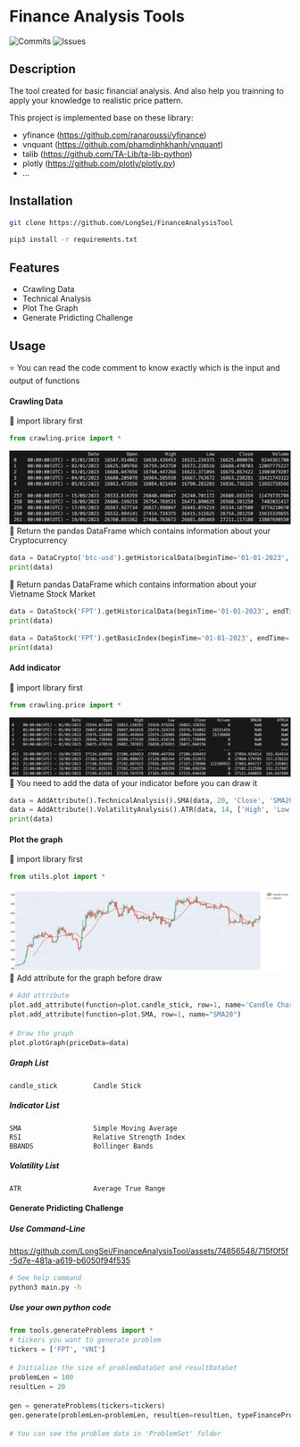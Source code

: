 # Finance Analysis Tools

![Commits](https://badgen.net/github/commits/LongSei/CryptoAnalysisTool)
![Issues](https://badgen.net/github/issues/LongSei/CryptoAnalysisTool)

## Description
The tool created for basic financial analysis. And also help you trainning to apply your knowledge to realistic price pattern. 

This project is implemented base on these library: 
- yfinance (https://github.com/ranaroussi/yfinance)
- vnquant (https://github.com/phamdinhkhanh/vnquant)
- talib (https://github.com/TA-Lib/ta-lib-python)
- plotly (https://github.com/plotly/plotly.py)
- ...

## Installation
```bash
git clone https://github.com/LongSei/FinanceAnalysisTool
```

```bash
pip3 install -r requirements.txt
```

## Features
- Crawling Data
- Technical Analysis
- Plot The Graph
- Generate Pridicting Challenge 

<!-- #### On-chain Analysis
- Tracking crypto wallets (Updating...) -->

## Usage
:star: You can read the code comment to know exactly which is the input and output of functions

#### Crawling Data
:thought_balloon: import library first
``` python
from crawling.price import * 
```
![plot](./img/crawlingData.png)
:thought_balloon: Return the pandas DataFrame which contains information about your Cryptocurrency
``` python
data = DataCrypto('btc-usd').getHistoricalData(beginTime='01-01-2023', endTime='01-01-2023', interval='1d')
print(data)
```

:thought_balloon: Return pandas DataFrame which contains information about your Vietname Stock Market
``` python
data = DataStock('FPT').getHistoricalData(beginTime='01-01-2023', endTime='01-01-2023')
print(data)
```

``` python
data = DataStock('FPT').getBasicIndex(beginTime='01-01-2023', endTime='01-01-2023')
print(data)
```

#### Add indicator
:thought_balloon: import library first
``` python
from crawling.price import *
```

![plot](./img/addAttribute.png)
:thought_balloon: You need to add the data of your indicator before you can draw it
``` python
data = AddAttribute().TechnicalAnalysis().SMA(data, 20, 'Close', 'SMA20')
data = AddAttribute().VolatilityAnalysis().ATR(data, 14, ['High', 'Low', 'Close'], columnName='ATR14')
print(data)
```

#### Plot the graph
:thought_balloon: import library first
``` python
from utils.plot import * 
```
![plot](./img/graphPlotting.png)
:thought_balloon: Add attribute for the graph before draw
```python
# Add attribute
plot.add_attribute(function=plot.candle_stick, row=1, name='Candle Chart')
plot.add_attribute(function=plot.SMA, row=1, name="SMA20")

# Draw the graph
plot.plotGraph(priceData=data)
```

##### Graph List
```
candle_stick         Candle Stick
```

##### Indicator List
```
SMA                  Simple Moving Average
RSI                  Relative Strength Index
BBANDS               Bollinger Bands      
```

##### Volatility List
```
ATR                  Average True Range
```

#### Generate Pridicting Challenge 


##### Use Command-Line 

https://github.com/LongSei/FinanceAnalysisTool/assets/74856548/715f0f5f-5d7e-481a-a619-b6050f94f535


``` bash
# See help command
python3 main.py -h
```

##### Use your own python code
```python
from tools.generateProblems import *
# tickers you want to generate problem
tickers = ['FPT', 'VNI']

# Initialize the size of problemDataSet and resultDataSet
problemLen = 100
resultLen = 20

gen = generateProblems(tickers=tickers)
gen.generate(problemLen=problemLen, resultLen=resultLen, typeFinanceProduct='stock')

# You can see the problem data in 'ProblemSet' folder
```
